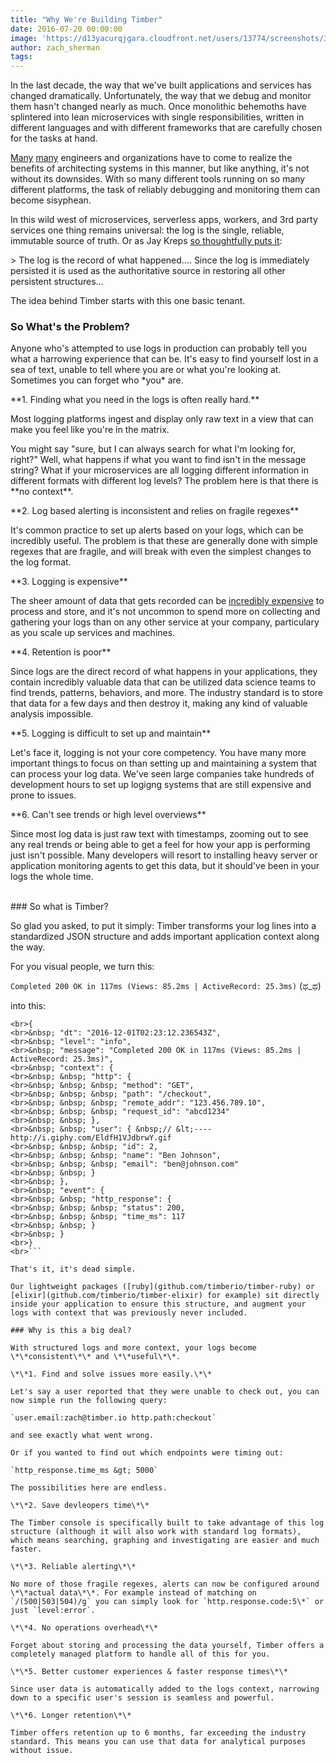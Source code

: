 ```yaml
---
title: "Why We're Building Timber"
date: 2016-07-20 00:00:00
image: 'https://d13yacurqjgara.cloudfront.net/users/13774/screenshots/3003711/projects.png'
author: zach_sherman
tags:
---
```



In the last decade, the way that we've built applications and services has changed dramatically. Unfortunately, the way that we debug and monitor them hasn't changed nearly as much. Once monolithic behemoths have splintered into lean microservices with single responsibilities, written in different languages and with different frameworks that are carefully chosen for the tasks at hand.

[Many]() [many](link) engineers and organizations have to come to realize the benefits of architecting systems in this manner, but like anything, it's not without its downsides. With so many different tools running on so many different platforms, the task of reliably debugging and monitoring them can become sisyphean.

In this wild west of microservices, serverless apps, workers, and 3rd party services one thing remains universal: the log is the single, reliable, immutable source of truth. Or as Jay Kreps [so thoughtfully puts it](https://engineering.linkedin.com/distributed-systems/log-what-every-software-engineer-should-know-about-real-time-datas-unifying):

&gt; The log is the record of what happened.... Since the log is immediately persisted it is used as the authoritative source in restoring all other persistent structures...

The idea behind Timber starts with this one basic tenant.

### So What's the Problem?

Anyone who's attempted to use logs in production can probably tell you what a harrowing experience that can be. It's easy to find yourself lost in a sea of text, unable to tell where you are or what you're looking at. Sometimes you can forget who \*you\* are.

\*\*1. Finding what you need in the logs is often really hard.\*\*

Most logging platforms ingest and display only raw text in a view that can make you feel like you're in the matrix.

You might say "sure, but I can always search for what I'm looking for, right?" Well, what happens if what you want to find isn't in the message string? What if your microservices are all logging different information in different formats with different log levels? The problem here is that there is \*\*no context\*\*.

\*\*2. Log based alerting is inconsistent and relies on fragile regexes\*\*

It's common practice to set up alerts based on your logs, which can be incredibly useful. The problem is that these are generally done with simple regexes that are fragile, and will break with even the simplest changes to the log format.

\*\*3. Logging is expensive\*\*

The sheer amount of data that gets recorded can be [incredibly expensive](https://www.dropbox.com/s/zb0h8lrt7vuu262/Screenshot%202017-01-31%2013.29.19.png?dl=0) to process and store, and it's not uncommon to spend more on collecting and gathering your logs than on any other service at your company, particulary as you scale up services and machines.

\*\*4. Retention is poor\*\*

Since logs are the direct record of what happens in your applications, they contain incredibly valuable data that can be utilized data science teams to find trends, patterns, behaviors, and more. The industry standard is to store that data for a few days and then destroy it, making any kind of valuable analysis impossible.

\*\*5. Logging is difficult to set up and maintain\*\*

Let's face it, logging is not your core competency. You have many more important things to focus on than setting up and maintaining a system that can process your log data. We've seen large companies take hundreds of development hours to set up logigng systems that are still expensive and prone to issues.

\*\*6. Can't see trends or high level overviews\*\*

Since most log data is just raw text with timestamps, zooming out to see any real trends or being able to get a feel for how your app is performing just isn't possible. Many developers will resort to installing heavy server or application monitoring agents to get this data, but it should've been in your logs the whole time.

<br>### So what is Timber?

So glad you asked, to put it simply: Timber transforms your log lines into a standardized JSON structure and adds important application context along the way.

For you visual people, we turn this:

```Completed 200 OK in 117ms (Views: 85.2ms | ActiveRecord: 25.3ms)``` (ಥ_ಥ)

into this:

```
<br>{
<br>&nbsp; "dt": "2016-12-01T02:23:12.236543Z",
<br>&nbsp; "level": "info",
<br>&nbsp; "message": "Completed 200 OK in 117ms (Views: 85.2ms | ActiveRecord: 25.3ms)",
<br>&nbsp; "context": {
<br>&nbsp; &nbsp; "http": {
<br>&nbsp; &nbsp; &nbsp; "method": "GET",
<br>&nbsp; &nbsp; &nbsp; "path": "/checkout",
<br>&nbsp; &nbsp; &nbsp; "remote_addr": "123.456.789.10",
<br>&nbsp; &nbsp; &nbsp; "request_id": "abcd1234"
<br>&nbsp; &nbsp; },
<br>&nbsp; &nbsp; "user": { &nbsp;// &lt;---- http://i.giphy.com/EldfH1VJdbrwY.gif
<br>&nbsp; &nbsp; &nbsp; "id": 2,
<br>&nbsp; &nbsp; &nbsp; "name": "Ben Johnson",
<br>&nbsp; &nbsp; &nbsp; "email": "ben@johnson.com"
<br>&nbsp; &nbsp; }
<br>&nbsp; },
<br>&nbsp; "event": {
<br>&nbsp; &nbsp; "http_response": {
<br>&nbsp; &nbsp; &nbsp; "status": 200,
<br>&nbsp; &nbsp; &nbsp; "time_ms": 117
<br>&nbsp; &nbsp; }
<br>&nbsp; }
<br>}
<br>```

That's it, it's dead simple.

Our lightweight packages ([ruby](github.com/timberio/timber-ruby) or [elixir](github.com/timberio/timber-elixir) for example) sit directly inside your application to ensure this structure, and augment your logs with context that was previously never included.

### Why is this a big deal?

With structured logs and more context, your logs become \*\*consistent\*\* and \*\*useful\*\*.

\*\*1. Find and solve issues more easily.\*\*

Let's say a user reported that they were unable to check out, you can now simple run the following query:

`user.email:zach@timber.io http.path:checkout`

and see exactly what went wrong.

Or if you wanted to find out which endpoints were timing out:

`http_response.time_ms &gt; 5000`

The possibilities here are endless.

\*\*2. Save devleopers time\*\*

The Timber console is specifically built to take advantage of this log structure (although it will also work with standard log formats), which means searching, graphing and investigating are easier and much faster.

\*\*3. Reliable alerting\*\*

No more of those fragile regexes, alerts can now be configured around \*\*actual data\*\*. For example instead of matching on `/(500|503|504)/g` you can simply look for `http.response.code:5\*` or just `level:error`.

\*\*4. No operations overhead\*\*

Forget about storing and processing the data yourself, Timber offers a completely managed platform to handle all of this for you.

\*\*5. Better customer experiences & faster response times\*\*

Since user data is automatically added to the logs context, narrowing down to a specific user's session is seamless and powerful.

\*\*6. Longer retention\*\*

Timber offers retention up to 6 months, far exceeding the industry standard. This means you can use that data for analytical purposes without issue.